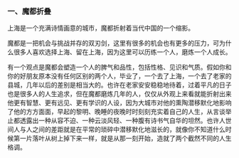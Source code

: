 ### 一、魔都折叠
上海是一个充满诗情画意的城市，魔都折射着当代中国的一个缩影。

魔都是一把机会与挑战并存的双刃剑，这里有很多的机会也有更多的压力，可为什么很多人喜欢选择上海、留在上海，因为这里可以历练一个人，磨炼一个人成长。

有一个观点是魔都会塑造一个人的脾气和品性，包括性格、见识和气质。假如你和你的好朋友原本没有任何区别的两个人，毕业了，一个去了上海，一个去了老家的县城，几年以后的差别是相当大的。也许在老家安安稳稳地待着，过着平凡的日子也是很多人的人生追求，但在魔都磨炼几年的人，仅仅从外观上来看就能折射出来他更有智慧、更有远见、更有学识的人设，因为大城市对他的熏陶潜移默化地影响了他的方方面面，早起的黎明、晚睡的夜晚时时刻刻充实着自己的人生，从言谈举止都透露出一种从容不迫、一种云淡风轻、一种腹有诗书气自华的坦然。也许人世间人与人之间的差距就是在平常的琐碎中潜移默化地滋长的，就像你不知道什么时候第一片落叶从树上掉下来一样，就是从那一刻开始，造就了两个截然不同的人生格调。
